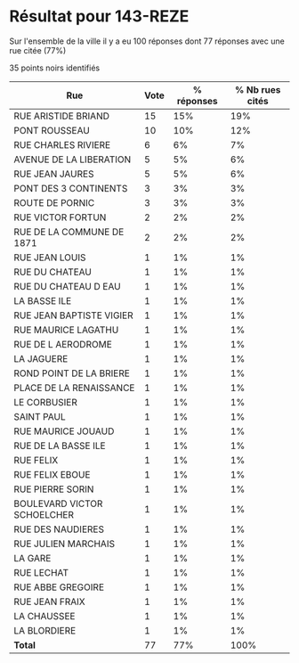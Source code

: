# Résultat pour 143-REZE

Sur l'ensemble de la ville il y a eu 100 réponses dont 77 réponses avec une rue citée (77%)

35 points noirs identifiés

| Rue | Vote | % réponses | % Nb rues cités|
|-----|------|------------|----------------|
| RUE ARISTIDE BRIAND | 15 | 15% | 19%|
| PONT ROUSSEAU | 10 | 10% | 12%|
| RUE CHARLES RIVIERE | 6 | 6% | 7%|
| AVENUE DE LA LIBERATION | 5 | 5% | 6%|
| RUE JEAN JAURES | 5 | 5% | 6%|
| PONT DES 3 CONTINENTS | 3 | 3% | 3%|
| ROUTE DE PORNIC | 3 | 3% | 3%|
| RUE VICTOR FORTUN | 2 | 2% | 2%|
| RUE DE LA COMMUNE DE 1871 | 2 | 2% | 2%|
| RUE JEAN LOUIS | 1 | 1% | 1%|
| RUE DU CHATEAU | 1 | 1% | 1%|
| RUE DU CHATEAU D EAU | 1 | 1% | 1%|
| LA BASSE ILE | 1 | 1% | 1%|
| RUE JEAN BAPTISTE VIGIER | 1 | 1% | 1%|
| RUE MAURICE LAGATHU | 1 | 1% | 1%|
| RUE DE L AERODROME | 1 | 1% | 1%|
| LA JAGUERE | 1 | 1% | 1%|
| ROND POINT DE LA BRIERE | 1 | 1% | 1%|
| PLACE DE LA RENAISSANCE | 1 | 1% | 1%|
| LE CORBUSIER | 1 | 1% | 1%|
| SAINT PAUL | 1 | 1% | 1%|
| RUE MAURICE JOUAUD | 1 | 1% | 1%|
| RUE DE LA BASSE ILE | 1 | 1% | 1%|
| RUE FELIX | 1 | 1% | 1%|
| RUE FELIX EBOUE | 1 | 1% | 1%|
| RUE PIERRE SORIN | 1 | 1% | 1%|
| BOULEVARD VICTOR SCHOELCHER | 1 | 1% | 1%|
| RUE DES NAUDIERES | 1 | 1% | 1%|
| RUE JULIEN MARCHAIS | 1 | 1% | 1%|
| LA GARE | 1 | 1% | 1%|
| RUE LECHAT | 1 | 1% | 1%|
| RUE ABBE GREGOIRE | 1 | 1% | 1%|
| RUE JEAN FRAIX | 1 | 1% | 1%|
| LA CHAUSSEE | 1 | 1% | 1%|
| LA BLORDIERE | 1 | 1% | 1%|
| **Total** | 77 | 77% | 100%|
